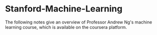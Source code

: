 # Stanford-Machine-Learning
The following notes give an overview of Professor Andrew Ng's machine learning course, which is available on the coursera platform.
